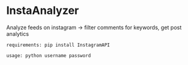 # InstaAnalyzer
Analyze feeds on instagram -> filter comments for keywords, get post analytics

```
requirements: pip install InstagramAPI
```

```
usage: python username password
``` 
